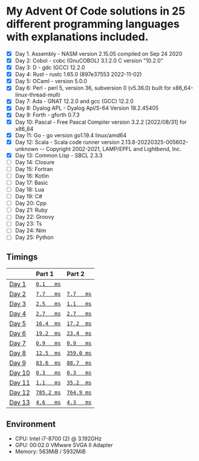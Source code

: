 # My Advent Of Code solutions in 25 different programming languages with explanations included.

- [X] Day 1. Assembly       - NASM version 2.15.05 compiled on Sep 24 2020
- [X] Day 2: Cobol          - cobc (GnuCOBOL) 3.1.2.0 C version "10.2.0"
- [X] Day 3: D              - gdc (GCC) 12.2.0
- [X] Day 4: Rust           - rustc 1.65.0 (897e37553 2022-11-02)
- [X] Day 5: OCaml          - version 5.0.0
- [X] Day 6: Perl           - perl 5, version 36, subversion 0 (v5.36.0) built for x86_64-linux-thread-multi
- [X] Day 7: Ada            - GNAT 12.2.0 and gcc (GCC) 12.2.0
- [X] Day 8: Dyalog APL     - Dyalog Apl/S-64 Version 18.2.45405
- [X] Day 9: Forth          - gforth 0.7.3
- [X] Day 10: Pascal        - Free Pascal Compiler version 3.2.2 [2022/08/31] for x86_64
- [X] Day 11: Go            - go version go1.19.4 linux/amd64
- [X] Day 12: Scala         - Scala code runner version 2.13.8-20220325-005602-unknown -- Copyright 2002-2021, LAMP/EPFL and Lightbend, Inc.
- [X] Day 13: Common Lisp   - SBCL 2.3.3
- [ ] Day 14: Closure
- [ ] Day 15: Fortran
- [ ] Day 16: Kotlin
- [ ] Day 17: Basic
- [ ] Day 18: Lua
- [ ] Day 19: C#
- [ ] Day 20: Cpp
- [ ] Day 21: Ruby
- [ ] Day 22: Groovy
- [ ] Day 23: Ts
- [ ] Day 24: Nim
- [ ] Day 25: Python

## Timings
|                                                | Part 1                             | Part 2                             |
|:-----------------------------------------------|:-----------------------------------|:-----------------------------------|
| [Day  1](https://adventofcode.com/2022/day/1)  | [`0.1   ms`](./day01/part1.asm)    |                                    |
| [Day  2](https://adventofcode.com/2022/day/2)  | [`7.7   ms`](./day02/part1.cob)    | [`7.7   ms`](./day02/part2.cob)    |
| [Day  3](https://adventofcode.com/2022/day/3)  | [`2.5   ms`](./day03/part1.d)      | [`1.1   ms`](./day03/part2.d)      |
| [Day  4](https://adventofcode.com/2022/day/4)  | [`2.7   ms`](./day04/part1.rs)     | [`2.7   ms`](./day04/part2.rs)     |
| [Day  5](https://adventofcode.com/2022/day/5)  | [`16.4  ms`](./day05/part1.ml)     | [`17.2  ms`](./day05/part2.ml)     |
| [Day  6](https://adventofcode.com/2022/day/6)  | [`19.2  ms`](./day06/part1.pl)     | [`23.4  ms`](./day06/part2.pl)     |
| [Day  7](https://adventofcode.com/2022/day/7)  | [`0.9   ms`](./day07/part1.adb)    | [`0.9   ms`](./day07/part2.adb)    |
| [Day  8](https://adventofcode.com/2022/day/8)  | [`12.5  ms`](./day08/part1.dyalog) | [`359.0 ms`](./day08/part2.dyalog) |
| [Day  9](https://adventofcode.com/2022/day/9)  | [`83.6  ms`](./day09/part1.fth)    | [`88.7  ms`](./day09/part2.fth)    |
| [Day 10](https://adventofcode.com/2022/day/10) | [`0.3   ms`](./day10/part1.pas)    | [`0.3   ms`](./day10/part2.pas)    |
| [Day 11](https://adventofcode.com/2022/day/11) | [`1.1   ms`](./day11/part1.go)     | [`35.2  ms`](./day11/part2.go)     |
| [Day 12](https://adventofcode.com/2022/day/12) | [`785.2 ms`](./day12/part1.scala)  | [`764.9 ms`](./day12/part2.scala)  |
| [Day 13](https://adventofcode.com/2022/day/13) | [`4.6   ms`](./day13/part1.lisp)   | [`4.3   ms`](./day13/part2.lisp)   |

## Environment
- CPU: Intel i7-8700 (2) @ 3.192GHz 
- GPU: 00:02.0 VMware SVGA II Adapter 
- Memory: 563MiB / 5932MiB
